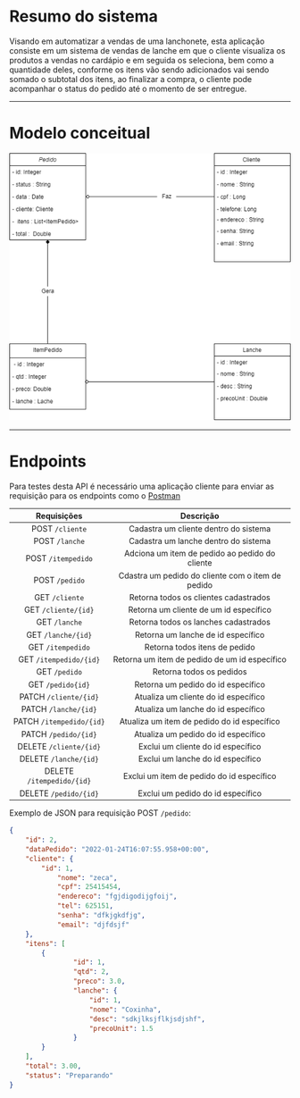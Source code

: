 # Resumo do sistema

Visando em automatizar a vendas de uma lanchonete, esta aplicação consiste em um sistema de vendas de lanche em que o cliente visualiza os produtos a vendas no cardápio e em seguida os seleciona, bem como a quantidade deles, conforme os itens vão sendo adicionados vai sendo somado o subtotal dos itens, ao finalizar a compra, o cliente pode acompanhar o status do pedido até o momento de ser entregue.
_____________

# Modelo conceitual

![classesJSnackbar.drawio.png](classesJSnackbar.drawio.png)

_____________

# Endpoints

Para testes desta API é necessário uma aplicação cliente para enviar as requisição para os endpoints
como o [Postman](https://www.postman.com/)

 Requisições | Descrição
:---------: | :------------------: 
 POST `/cliente` | Cadastra um cliente dentro do sistema
 POST `/lanche` | Cadastra um lanche dentro do sistema
 POST `/itempedido` | Adciona um item de pedido ao pedido do cliente
 POST `/pedido` | Cdastra um pedido do cliente com o item de pedido
 GET `/cliente` | Retorna todos os clientes cadastrados
 GET `/cliente/{id}` | Retorna um cliente de um id específico
 GET `/lanche` | Retorna todos os lanches cadastrados
 GET `/lanche/{id}` | Retorna um lanche de id específico
 GET `/itempedido` | Retorna todos itens de pedido 
 GET `/itempedido/{id}` | Retorna um item de pedido de um id específico
 GET `/pedido` | Retorna todos os pedidos
 GET `/pedido{id}` | Retorna um pedido do id específico
 PATCH `/cliente/{id}`| Atualiza um cliente do id específico
 PATCH `/lanche/{id}` | Atualiza um lanche do id específico
 PATCH `/itempedido/{id}`  | Atualiza um item de pedido do id específico
 PATCH `/pedido/{id}` | Atualiza um pedido do id específico
 DELETE `/cliente/{id}`| Exclui um cliente do id específico
 DELETE `/lanche/{id}` | Exclui um lanche do id específico
 DELETE `/itempedido/{id}`  | Exclui um item de pedido do id específico
 DELETE `/pedido/{id}` | Exclui um pedido do id específico

Exemplo de JSON para requisição POST `/pedido`:

```json 
{
    "id": 2,
    "dataPedido": "2022-01-24T16:07:55.958+00:00",
    "cliente": {
        "id": 1,
            "nome": "zeca",
            "cpf": 25415454,
            "endereco": "fgjdigodijgfoij",
            "tel": 625151,
            "senha": "dfkjgkdfjg",
            "email": "djfdsjf"
    },
    "itens": [
        {
                "id": 1,
                "qtd": 2,
                "preco": 3.0,
                "lanche": {
                    "id": 1,
                    "nome": "Coxinha",
                    "desc": "sdkjlksjflkjsdjshf",
                    "precoUnit": 1.5
                }
        }
    ],
    "total": 3.00,
    "status": "Preparando"
}
```

